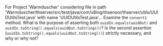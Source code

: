 For Project 'Warmduscher' considering file in path 'Warmduscher/thserver/src/test/java/com/x8ing/thsensor/thserver/utils/UUIDUtilsTest.java' with name 'UUIDUtilsTest.java'... 
Examine the `convert1` method. What is the purpose of asserting both `uuidIn.equals(uuidOut)` and `uuidIn.toString().equals(uuidOut.toString())`?  Is the second assertion (`uuidIn.toString().equals(uuidOut.toString())`) strictly necessary, and why or why not?